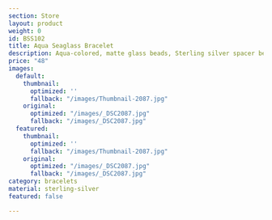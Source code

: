 ```yaml
---
section: Store
layout: product
weight: 0
id: BSS102
title: Aqua Seaglass Bracelet
description: Aqua-colored, matte glass beads, Sterling silver spacer beads.
price: "48"
images:
  default:
    thumbnail:
      optimized: ''
      fallback: "/images/Thumbnail-2087.jpg"
    original:
      optimized: "/images/_DSC2087.jpg"
      fallback: "/images/_DSC2087.jpg"
  featured:
    thumbnail:
      optimized: ''
      fallback: "/images/Thumbnail-2087.jpg"
    original:
      optimized: "/images/_DSC2087.jpg"
      fallback: "/images/_DSC2087.jpg"
category: bracelets
material: sterling-silver
featured: false

---
```

